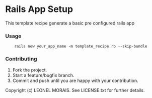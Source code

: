 # Rails App Setup
This template recipe generate a basic pre configured rails app



### Usage

		rails new your_app_name -m template_recipe.rb --skip-bundle



### Contributing
 
1. Fork the project.
2. Start a feature/bugfix branch.
3. Commit and push until you are happy with your contribution.


Copyright (c) LEONEL MORAIS. See LICENSE.txt for
further details.

